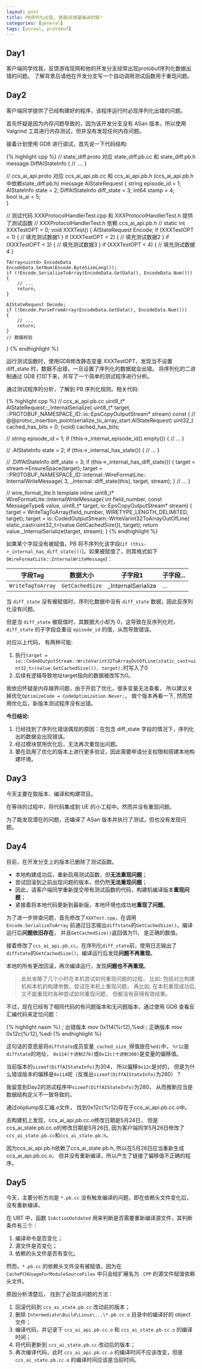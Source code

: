 ```yaml
---
layout: post
title: PB序列化出错, 竟是UE增量编译的锅！
categories: [general]
tags: [unreal, protobuf]
---
```


## Day1

客户端同学找我，反馈游戏现网和他的开发分支经常出现protobuf序列化数据出错的问题。
了解背景后请他在开发分支写一个自动调用测试函数用于重现问题。

## Day2

客户端同学提供了已经构建好的程序，该程序运行时必现序列化出错的问题。

首先怀疑是因为内存问题导致的，因为该开发分支没有 ASan 版本，所以使用 Valgrind 工具进行内存测试，但并没有发现任何内存问题。

接着计划使用 GDB 进行调试，首先说一下代码结构:

{% highlight cpp %}
// state_diff.proto 对应 state_diff.pb.cc 和 state_diff.pb.h
message DiffAIStateInfo {
    // ....
}

// ccs_ai_api.proto 对应 ccs_ai_api.pb.cc 和 ccs_ai_api.pb.h (ccs_ai_api.pb.h中依赖state_diff.pb.h)
message AIStateRequest {
    string episode_id = 1; 
    AIStateInfo state = 2; 
    DiffAIStateInfo diff_state = 3; 
    int64 stamp = 4;                
    bool is_ai = 5;                
}

// 测试代码 XXXProtocolHandlerTest.cpp 和 XXXProtocolHandlerTest.h 提供了测试函数
// XXXProtocolHandlerTest.h 依赖 ccs_ai_api.pb.h
// static int XXXTestOPT = 0;
void XXXTest()
{
    AIStateRequest Encode;
    if (XXXTestOPT < 1)
    {
        // 填充测试数据1
    }
    if (XXXTestOPT < 2)
    {
        // 填充测试数据2
    }
    if (XXXTestOPT < 3)
    {
        // 填充测试数据3
    }
    if (XXXTestOPT < 4)
    {
        // 填充测试数据4
    }

    TArray<uint8> EncodeData
    EncodeData.SetNum(Encode.ByteSizeLong()); 
    if (!Encode.SerializeToArray(EncodeData.GetData(), EncodeData.Num()))
    {
        // ...
        return;
    }

    AIStateRequest Decode;
    if (!Decode.ParseFromArray(EncodeData.GetData(), EncodeData.Num()))
    {
        // ...
        return;
    }
    // 数据校验
}
{% endhighlight %}

运行测试函数时，使用GDB修改静态变量 XXXTestOPT，发现当不设置 diff_state 时，数据不出错，一旦设置了序列化的数据就会出错。
将序列化的二进制通过 GDB 打印下来，并写了一个简单的测试程序进行分析。

通过测试程序的分析，了解到 PB 序列化规则。相关代码:

{% highlight cpp %}
// ccs_ai_api.pb.cc 
uint8_t* AIStateRequest::_InternalSerialize(
    uint8_t* target, ::PROTOBUF_NAMESPACE_ID::io::EpsCopyOutputStream* stream) const {
  // @@protoc_insertion_point(serialize_to_array_start:AIStateRequest)
  uint32_t cached_has_bits = 0;
  (void) cached_has_bits;

  // string episode_id = 1;
  if (!this->_internal_episode_id().empty()) {
    // ...
  }

  // .AIStateInfo state = 2;
  if (this->_internal_has_state()) {
    // ...
  }

  // .DiffAIStateInfo diff_state = 3;
  if (this->_internal_has_diff_state()) {
    target = stream->EnsureSpace(target);
    target = ::PROTOBUF_NAMESPACE_ID::internal::WireFormatLite::
      InternalWriteMessage(
        3, _Internal::diff_state(this), target, stream);
  }
  // ...
}

// wire_format_lite.h
template <typename MessageType>
inline uint8_t* WireFormatLite::InternalWriteMessage(
    int field_number, const MessageType& value, uint8_t* target,
    io::EpsCopyOutputStream* stream) {
  target = WriteTagToArray(field_number, WIRETYPE_LENGTH_DELIMITED, target);
  target = io::CodedOutputStream::WriteVarint32ToArrayOutOfLine(
      static_cast<uint32_t>(value.GetCachedSize()), target);
  return value._InternalSerialize(target, stream);
}
{% endhighlight %}

如果某个字段没有被赋值，PB 将不序列化该字段(`if (this->_internal_has_diff_state())`)。如果被赋值了，则其格式如下(`WireFormatLite::InternalWriteMessage`)：

| 字段Tag           	| 数据大小        	| 子字段1            	| 子字段... 	|
|-------------------	|-----------------	|--------------------	|-----------	|
| `WriteTagToArray` 	| `GetCachedSize` 	| _InternalSerialize 	| ...       	|

当 `diff_state` 没有被赋值时，序列化数据中没有 `diff_state` 数据，因此反序列化没有问题。

但是当 `diff_state` 被赋值时，其数据大小却为 0，这导致在反序列化时，`diff_state` 的子字段会重设 `episode_id` 的值，从而导致错误。

对应以上代码， 有两种可能:
1. 执行`target = io::CodedOutputStream::WriteVarint32ToArrayOutOfLine(static_cast<uint32_t>(value.GetCachedSize()), target);`时写入了0
1. 后续有逻辑导致地址target指向的数据被改写为0。

我依旧怀疑是内存越界问题，由于开启了优化，很多变量无法查看， 所以建议关掉优化`OptimizeCode = CodeOptimization.Never;`， 做个版本再看一下, 然而禁用优化后，新版本测试程序没有出错。

**今日结论:**

1. 已经找到了序列化错误偶现的原因：在包含 diff_state 字段的情况下，序列化出的数据会出现错误。
1. 经过模块禁用优化后，无法再次重现出问题。
1. 要在启用了优化的版本上进行更多验证，因此需要申请分支权限和搭建本地构建环境。

## Day3

今天主要在取版本、编译和构建项目。

在等待的过程中，将代码集成到 UE 的小工程中。然而并没有重现问题。

为了能发现潜在的问题，还编译了 ASan 版本并执行了测试，但也没有发现问题。

## Day4

目前，在开发分支上的版本已删除了测试函数。

* 本地构建成功后，重新启用测试函数，但**无法重现问题**；
* 尝试回滚到之前出现问题的版本，但仍然**无法重现问题**；
* 因此，请客户端同学重新提交带有测试函数的代码，构建机编译版本**重现问题**；
* 紧接着将本地代码更新到最新版，本地环境也成功地**重现了问题**。

为了进一步排查问题，首先修改了`XXXTest.cpp`，在调用 `Encode.SerializeToArray` 前通过日志输出`diffstate`的`GetCachedSize()`。编译运行后**问题依旧存在**， 并且`GetCachedSize()`返回值为11， 是正确的数值。

接着修改了`ccs_ai_api.pb.cc`，在序列化`diff_state`前，使用日志输出了`diffstate`的`GetCachedSize()`，编译运行后发现**问题不再重现**。

本地的所有更改回滚，再次编译运行，发现**问题也不再重现**。

> 此处省略了几个小时在本机尝试如何重现问题的过程，
> 比如: 包括对比构建机和本机的构建参数，尝试在本机上重现问题，
> 再比如, 在本机重现成功后, 又不能重现时各种尝试如何重现问题，
> 但都没有获得有效结果。

不过，现在已经有了相同代码的有问题版本和无问题版本，通过使用 GDB 查看反汇编代码来定位问题：

{% highlight nasm %}
; 出错版本
mov    0x114(%r12),%edi 
; 正确版本
mov    0x12c(%r12),%edi
{% endhighlight %}

这句话的意思是将`diffstate`成员变量`_cached_size_`得值放在`%edi`中， `%r12`是`diffstate`的地址， `0x114(十进制276)`或`0x12c(十进制300)`是变量的偏移值。

当前版本的`sizeof(DiffAIStateInfo)`为304， 所以偏移`0x12c`是对的， 但是为什么错误版本的偏移是`0x114`呢（反推出`sizeof(DiffAIStateInfo)`为280）？

我留意到Day2的测试程序中`sizeof(DiffAIStateInfo)`为280， 从而推断应当是数据结构定义不一致导致的。

通过objdump反汇编.o文件， 找到0x12c(%r12)存在于ccs_ai_api.pb.cc.o中。

去构建机上发现，ccs_ai_api.pb.cc.o修改日期是5月24日， 
但是ccs_ai_state.pb.cc.o的修改日期是5月26日, 因为客户端同学5月26日修改了`ccs_ai_state.pb.cc`和`ccs_ai_state.pb.h`。

因为ccs_ai_api.pb.h依赖了ccs_ai_state.pb.h, 
所以在5月26日应当重新生成ccs_ai_api.pb.cc.o，
但并没有重新编译，所以产生了链接了偏移值不正确的程序。

## Day5

今天，主要分析方向是 `*.pb.cc` 没有触发编译的问题，即在依赖头文件变化后，没有重新编译。

在 UBT 中，函数 `IsActionOutdated` 用来判断是否需要重新编译源文件，其判断条件有三个：

1. 编译命令是否变化；
1. 源文件是否变化；
1. 依赖的头文件是否有变化。

然而，`*.pb.cc` 的依赖头文件没有被赋值，因为在 `CachePCHUsageForModuleSourceFiles` 中只会给扩展名为 `.CPP` 的源文件赋值依赖头文件。

原因分析清楚后， 找到了必现该问题的方法：

1. 回滚代码到 `ccs_ai_state.pb.cc` 改动前的版本；
1. 删除 `Intermediate\Build\Linux\...\*.pb.cc.o` 目录中的编译好的 object 文件；
1. 编译代码，并记录下 `ccs_ai_api.pb.cc.o` 和 `ccs_ai_state.pb.cc.o` 的编译时间；
1. 将代码更新到 `ccs_ai_state.pb.cc` 改动后的版本；
1. 再次编译代码，此时 `ccs_ai_api.pb.cc.o` 的编译时间不应该改变，但是 `ccs_ai_state.pb.cc.o` 的编译时间应该是当前时间。

